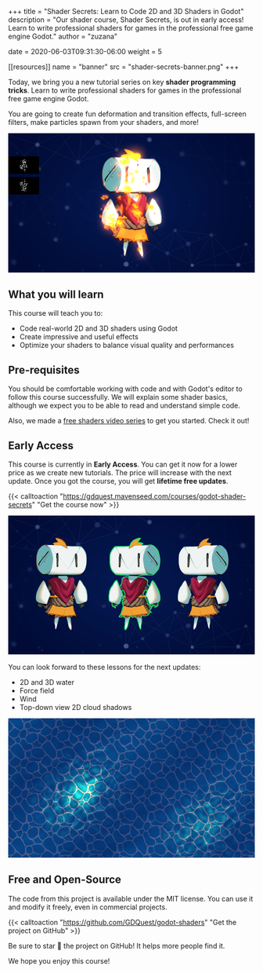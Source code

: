 +++
title = "Shader Secrets: Learn to Code 2D and 3D Shaders in Godot"
description = "Our shader course, Shader Secrets, is out in early access! Learn to write professional shaders for games in the professional free game engine Godot."
author = "zuzana"

date = 2020-06-03T09:31:30-06:00
weight = 5

[[resources]]
name = "banner"
src = "shader-secrets-banner.png"
+++

Today, we bring you a new tutorial series on key **shader programming tricks**. Learn to write professional shaders for games in the professional free game engine Godot.

You are going to create fun deformation and transition effects, full-screen filters, make particles spawn from your shaders, and more!

![2D dissolve shader showing Robi in flames](robi-in-flames.png)

## What you will learn

This course will teach you to:

- Code real-world 2D and 3D shaders using Godot
- Create impressive and useful effects
- Optimize your shaders to balance visual quality and performances

## Pre-requisites

You should be comfortable working with code and with Godot's editor to follow this course successfully. We will explain some shader basics, although we expect you to be able to read and understand simple code.

Also, we made a [free shaders video series](https://www.youtube.com/playlist?list=PLhqJJNjsQ7KHqNMYmTwtsYTeTrqrRP_fP) to get you started. Check it out!

## Early Access

This course is currently in **Early Access**. You can get it now for a lower price as we create new tutorials. The price will increase with the next update. Once you got the course, you will get **lifetime free updates**.

{{< calltoaction "https://gdquest.mavenseed.com/courses/godot-shader-secrets" "Get the course now" >}}

![2D outline shader screenshot](outline2d.png)

You can look forward to these lessons for the next updates:

- 2D and 3D water
- Force field
- Wind
- Top-down view 2D cloud shadows

![2D water shader](water2d.png)

## Free and Open-Source

The code from this project is available under the MIT license. You can use it and modify it freely, even in commercial projects.

{{< calltoaction "https://github.com/GDQuest/godot-shaders" "Get the project on GitHub" >}}

Be sure to star 🌟 the project on GitHub! It helps more people find it.

We hope you enjoy this course!
